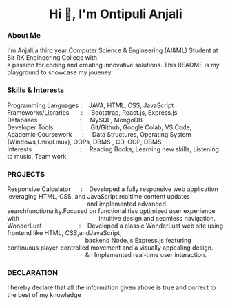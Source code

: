 <h1 align="center">Hi 👋, I'm Ontipuli Anjali</h1>
<h3 align="left">About Me</h3>
<p>I'm Anjali,a third year Computer Science & Engineering (AI&ML) Student at Sir RK Engineering College with<br>
a passion for coding and creating innovative solutions. This README is my playground to showcase my joueney.</p>
<h3 align="left">Skills & Interests</h3>
 Programming Languages&nbsp:&nbsp&nbsp&nbsp JAVA, HTML, CSS, JavaScript<br>
 Frameworks/Libraries&nbsp&nbsp&nbsp&nbsp&nbsp&nbsp&nbsp: &nbsp&nbsp&nbsp Bootstrap, React.js, Express.js<br>
 Databases&nbsp&nbsp&nbsp&nbsp&nbsp&nbsp&nbsp&nbsp&nbsp&nbsp&nbsp&nbsp&nbsp&nbsp&nbsp&nbsp&nbsp&nbsp&nbsp&nbsp&nbsp&nbsp&nbsp&nbsp&nbsp:&nbsp&nbsp&nbsp&nbsp MySQL, MongoDB<br>
 Developer Tools&nbsp&nbsp&nbsp&nbsp&nbsp&nbsp&nbsp&nbsp&nbsp&nbsp&nbsp&nbsp&nbsp&nbsp&nbsp&nbsp: &nbsp&nbsp&nbsp  Git/Github, Google Colab, VS Code,<br>
 Academic Coursework&nbsp&nbsp&nbsp&nbsp&nbsp&nbsp: &nbsp&nbsp&nbsp Data Structures, Operating System (Windows,Unix/Linux), OOPs, DBMS , CD,
 OOP, DBMS<br>
 Interests&nbsp&nbsp&nbsp&nbsp&nbsp&nbsp&nbsp&nbsp&nbsp&nbsp&nbsp&nbsp&nbsp&nbsp&nbsp&nbsp&nbsp&nbsp&nbsp&nbsp&nbsp&nbsp&nbsp&nbsp&nbsp&nbsp&nbsp&nbsp:&nbsp&nbsp&nbsp&nbsp  Reading Books,
  Learning new skills, Listening to music, Team work<br>
  <h3 align="left">PROJECTS</h3>
  Responsive Calculator&nbsp&nbsp&nbsp&nbsp&nbsp&nbsp:&nbsp&nbsp&nbsp Developed a fully responsive web application leveraging HTML, CSS, and JavaScript.realtime content updates &nbsp&nbsp&nbsp&nbsp&nbsp&nbsp&nbsp&nbsp&nbsp&nbsp&nbsp&nbsp&nbsp&nbsp&nbsp&nbsp&nbsp&nbsp&nbsp&nbsp&nbsp&nbsp&nbsp&nbsp&nbsp&nbsp&nbsp&nbsp&nbsp&nbsp&nbsp&nbsp&nbsp&nbsp&nbsp&nbsp&nbsp&nbsp&nbsp&nbsp&nbsp&nbsp&nbsp&nbsp&nbsp&nbsp and implemented advanced searchfunctionality.Focused on functionalities optimized user experience with &nbsp&nbsp&nbsp&nbsp&nbsp&nbsp&nbsp&nbsp&nbsp&nbsp&nbsp&nbsp&nbsp&nbsp&nbsp&nbsp&nbsp&nbsp&nbsp&nbsp&nbsp&nbsp&nbsp&nbsp&nbsp&nbsp&nbsp&nbsp&nbsp&nbsp&nbsp&nbsp&nbsp&nbsp&nbsp&nbsp&nbsp&nbsp&nbsp&nbsp&nbsp&nbsp&nbsp&nbsp&nbsp intuitive design and seamless navigation.<br>
 WonderLust&nbsp&nbsp&nbsp&nbsp&nbsp&nbsp&nbsp&nbsp&nbsp&nbsp&nbsp&nbsp&nbsp&nbsp&nbsp&nbsp&nbsp&nbsp&nbsp&nbsp&nbsp&nbsp:&nbsp&nbsp&nbsp Developed a classic WonderLust web site using frontend like HTML, CSS,andJavaScript, 
&nbsp&nbsp&nbsp&nbsp&nbsp&nbsp&nbsp&nbsp&nbsp&nbsp&nbsp&nbsp&nbsp&nbsp&nbsp&nbsp&nbsp&nbsp&nbsp&nbsp&nbsp&nbsp&nbsp&nbsp&nbsp&nbsp&nbsp&nbsp&nbsp&nbsp&nbsp&nbsp&nbsp&nbsp&nbsp&nbsp&nbsp&nbsp&nbsp&nbsp&nbsp&nbsp&nbsp&nbsp&nbsp&nbspbackend Node.js,Express.js featuring continuous player-controlled movement and a visually appealing design.
&nbsp&nbsp&nbsp&nbsp&nbsp&nbsp&nbsp&nbsp&nbsp&nbsp&nbsp&nbsp&nbsp&nbsp&nbsp&nbsp&nbsp&nbsp&nbsp&nbsp&nbsp&nbsp&nbsp&nbsp&nbsp&nbsp&nbsp&nbsp&nbsp&nbsp&nbsp&nbsp&nbsp&nbsp&nbsp&nbsp&nbsp&nbsp&nbsp&nbsp&nbsp&nbsp&nbsp
&nbsp&nbsp&n Implemented real-time user interaction.<br>
<h3 align="left">DECLARATION</h3>
I hereby declare that all the information given above is true and correct to the best of my knowledge
